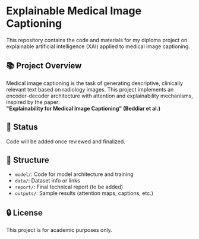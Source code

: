 # Explainable Medical Image Captioning

This repository contains the code and materials for my diploma project on explainable artificial intelligence (XAI) applied to medical image captioning.

## 📚 Project Overview
Medical image captioning is the task of generating descriptive, clinically relevant text based on radiology images. This project implements an encoder-decoder architecture with attention and explainability mechanisms, inspired by the paper:  
**"Explainability for Medical Image Captioning" (Beddiar et al.)**

## 🚧 Status
Code will be added once reviewed and finalized.

## 📁 Structure
- `model/`: Code for model architecture and training
- `data/`: Dataset info or links
- `report/`: Final technical report (to be added)
- `outputs/`: Sample results (attention maps, captions, etc.)

## 🔒 License
This project is for academic purposes only.
